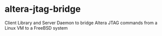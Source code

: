 # altera-jtag-bridge
Client Library and Server Daemon to bridge Altera JTAG commands from a Linux VM to a FreeBSD system
